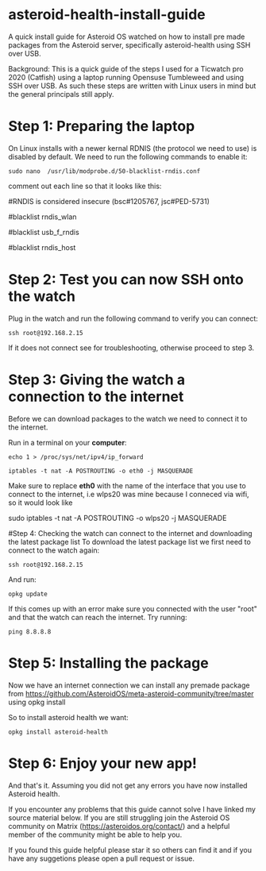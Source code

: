 # asteroid-health-install-guide
A quick install guide for Asteroid OS watched on how to install pre made packages from the Asteroid server, specifically asteroid-health using SSH over USB.

Background: This is a quick guide of the steps I used for a Ticwatch pro 2020 (Catfish) using a laptop running Opensuse Tumbleweed and using SSH over USB. As such these steps are written with Linux users in mind but the general principals still apply. 

# Step 1: Preparing the laptop 

On Linux installs with a newer kernal RDNIS (the protocol we need to use) is disabled by default. We need to run the following commands to enable it:
```
sudo nano  /usr/lib/modprobe.d/50-blacklist-rndis.conf
```
comment out each line so that it looks like this:

#RNDIS is considered insecure (bsc#1205767, jsc#PED-5731)

#blacklist rndis_wlan

#blacklist usb_f_rndis

#blacklist rndis_host

# Step 2: Test you can now SSH onto the watch 

Plug in the watch and run the following command to verify you can connect: 
```
ssh root@192.168.2.15
```
If it does not connect see <link> for troubleshooting, otherwise proceed to step 3. 


# Step 3: Giving the watch a connection to the internet
Before we can download packages to the watch we need to connect it to the internet. 

Run in a terminal on your **computer**: 
```
echo 1 > /proc/sys/net/ipv4/ip_forward
```
```
iptables -t nat -A POSTROUTING -o eth0 -j MASQUERADE
```

Make sure to replace **eth0** with the name of the interface that you use to connect to the internet, i.e wlps20 was mine because I conneced via wifi, so it would look like 

sudo iptables -t nat -A POSTROUTING -o wlps20 -j MASQUERADE

#Step 4: Checking the watch can connect to the internet and downloading the latest package list
To download the latest package list we first need to connect to the watch again:

```
ssh root@192.168.2.15
```

And run:
```
opkg update 
```

If this comes up with an error make sure you connected with the user "root" and that the watch can reach the internet. Try running:
```
ping 8.8.8.8 
```

# Step 5: Installing the package
Now we have an internet connection we can install any premade package from https://github.com/AsteroidOS/meta-asteroid-community/tree/master using opkg install <package> 

So to install asteroid health we want: 
```
opkg install asteroid-health
```

# Step 6: Enjoy your new app!
And that's it. Assuming you did not get any errors you have now installed Asteroid health. 

If you encounter any problems that this guide cannot solve I have linked my source material below. If you are still struggling join the Asteroid OS community on Matrix (https://asteroidos.org/contact/) and a helpful member of the community might be able to help you. 

If you found this guide helpful please star it so others can find it and if you have any suggetions please open a pull request or issue. 



